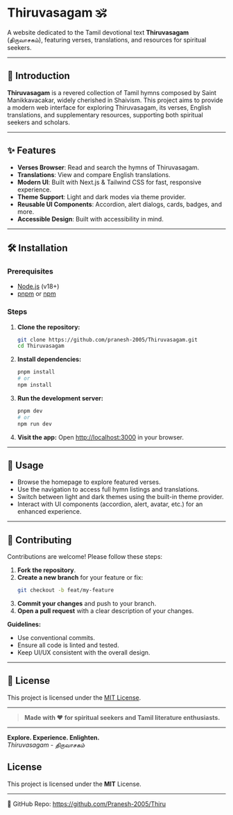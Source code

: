 # Thiruvasagam 🕉️

A website dedicated to the Tamil devotional text **Thiruvasagam** (திருவாசகம்), featuring verses, translations, and resources for spiritual seekers.

---

## 📖 Introduction

**Thiruvasagam** is a revered collection of Tamil hymns composed by Saint Manikkavacakar, widely cherished in Shaivism. This project aims to provide a modern web interface for exploring Thiruvasagam, its verses, English translations, and supplementary resources, supporting both spiritual seekers and scholars.

---

## ✨ Features

- **Verses Browser**: Read and search the hymns of Thiruvasagam.
- **Translations**: View and compare English translations.
- **Modern UI**: Built with Next.js & Tailwind CSS for fast, responsive experience.
- **Theme Support**: Light and dark modes via theme provider.
- **Reusable UI Components**: Accordion, alert dialogs, cards, badges, and more.
- **Accessible Design**: Built with accessibility in mind.

---

## 🛠️ Installation

### Prerequisites

- [Node.js](https://nodejs.org/) (v18+)
- [pnpm](https://pnpm.io/) or [npm](https://www.npmjs.com/)

### Steps

1. **Clone the repository:**
   ```bash
   git clone https://github.com/pranesh-2005/Thiruvasagam.git
   cd Thiruvasagam
   ```

2. **Install dependencies:**
   ```bash
   pnpm install
   # or
   npm install
   ```

3. **Run the development server:**
   ```bash
   pnpm dev
   # or
   npm run dev
   ```

4. **Visit the app:**
   Open [http://localhost:3000](http://localhost:3000) in your browser.

---

## 🚀 Usage

- Browse the homepage to explore featured verses.
- Use the navigation to access full hymn listings and translations.
- Switch between light and dark themes using the built-in theme provider.
- Interact with UI components (accordion, alert, avatar, etc.) for an enhanced experience.

---

## 🤝 Contributing

Contributions are welcome! Please follow these steps:

1. **Fork the repository**.
2. **Create a new branch** for your feature or fix:
   ```bash
   git checkout -b feat/my-feature
   ```
3. **Commit your changes** and push to your branch.
4. **Open a pull request** with a clear description of your changes.

**Guidelines:**

- Use conventional commits.
- Ensure all code is linted and tested.
- Keep UI/UX consistent with the overall design.

---

## 📄 License

This project is licensed under the [MIT License](LICENSE).

---

> **Made with ❤️ for spiritual seekers and Tamil literature enthusiasts.**

---

**Explore. Experience. Enlighten.**  
_Thiruvasagam - திருவாசகம்_

## License
This project is licensed under the **MIT** License.

---
🔗 GitHub Repo: https://github.com/Pranesh-2005/Thiru

